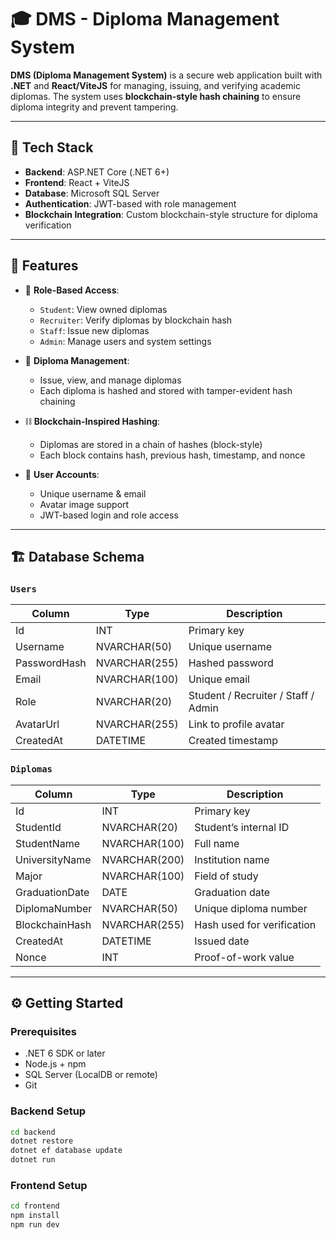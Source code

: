 # 🎓 DMS - Diploma Management System

**DMS (Diploma Management System)** is a secure web application built with **.NET** and **React/ViteJS** for managing, issuing, and verifying academic diplomas. The system uses **blockchain-style hash chaining** to ensure diploma integrity and prevent tampering.

---

## 🚀 Tech Stack

- **Backend**: ASP.NET Core (.NET 6+)
- **Frontend**: React + ViteJS
- **Database**: Microsoft SQL Server
- **Authentication**: JWT-based with role management
- **Blockchain Integration**: Custom blockchain-style structure for diploma verification

---

## 🧩 Features

- 🔐 **Role-Based Access**:
  - `Student`: View owned diplomas
  - `Recruiter`: Verify diplomas by blockchain hash
  - `Staff`: Issue new diplomas
  - `Admin`: Manage users and system settings

- 📜 **Diploma Management**:
  - Issue, view, and manage diplomas
  - Each diploma is hashed and stored with tamper-evident hash chaining

- ⛓️ **Blockchain-Inspired Hashing**:
  - Diplomas are stored in a chain of hashes (block-style)
  - Each block contains hash, previous hash, timestamp, and nonce

- 👤 **User Accounts**:
  - Unique username & email
  - Avatar image support
  - JWT-based login and role access

---

## 🏗️ Database Schema

### `Users`
| Column       | Type             | Description                      |
|--------------|------------------|----------------------------------|
| Id           | INT              | Primary key                      |
| Username     | NVARCHAR(50)     | Unique username                  |
| PasswordHash | NVARCHAR(255)    | Hashed password                  |
| Email        | NVARCHAR(100)    | Unique email                     |
| Role         | NVARCHAR(20)     | Student / Recruiter / Staff / Admin |
| AvatarUrl    | NVARCHAR(255)    | Link to profile avatar           |
| CreatedAt    | DATETIME         | Created timestamp                |

### `Diplomas`
| Column          | Type            | Description                    |
|-----------------|-----------------|--------------------------------|
| Id              | INT             | Primary key                    |
| StudentId       | NVARCHAR(20)    | Student’s internal ID          |
| StudentName     | NVARCHAR(100)   | Full name                      |
| UniversityName  | NVARCHAR(200)   | Institution name               |
| Major           | NVARCHAR(100)   | Field of study                 |
| GraduationDate  | DATE            | Graduation date                |
| DiplomaNumber   | NVARCHAR(50)    | Unique diploma number          |
| BlockchainHash  | NVARCHAR(255)   | Hash used for verification     |
| CreatedAt       | DATETIME        | Issued date                    |
| Nonce           | INT             | Proof-of-work value            |

---

## ⚙️ Getting Started

### Prerequisites
- .NET 6 SDK or later
- Node.js + npm
- SQL Server (LocalDB or remote)
- Git

### Backend Setup
```bash
cd backend
dotnet restore
dotnet ef database update
dotnet run
```

### Frontend Setup
```bash
cd frontend
npm install
npm run dev
```
